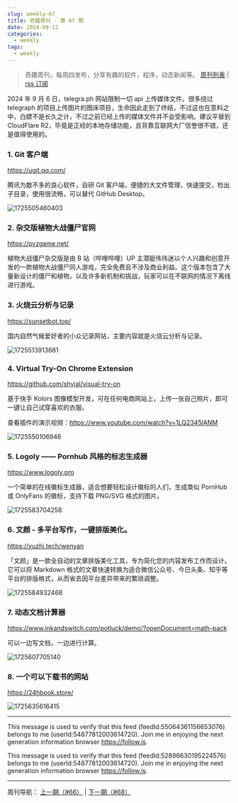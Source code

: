 ```yaml
---
slug: weekly-67
title: 奇趣周刊 - 第 67 期
date: 2024-09-12
categories:
  - weekly
tags:
  - weekly
---
```


> 奇趣周刊，每周四发布，分享有趣的软件，程序，动态新闻等。 [周刊列表](/categories/weekly/) | [rss 订阅](/categories/weekly/index.xml)

2024 年 9 月 6 日，telegra.ph 网站限制一切 api 上传媒体文件。很多绕过 telegraph 的项目上传图片的图床项目，生命因此走到了终结，不过这也在意料之中，白嫖不是长久之计，不过之前已经上传的媒体文件并不会受影响。建议平替到 CloudFlare R2，毕竟是正经的本地存储功能，且背靠互联网大厂信誉很不错，还是值得使用的。

### 1. Git 客户端

https://ugit.qq.com/

腾讯为数不多的良心软件，自研 Git 客户端，便捷的大文件管理，快速提交，检出子目录，使用很流畅，可以替代 GitHub Desktop。

![1725505460403](https://imgurl.zishu.me/2024/09/1725505460403.webp)

### 2. 杂交版植物大战僵尸官网

https://pvzgame.net/

植物大战僵尸杂交版是由 B 站（哔哩哔哩）UP 主潜艇伟伟迷以个人兴趣和创意开发的一款植物大战僵尸同人游戏，完全免费且不涉及商业利益​ ​。这个版本包含了大量新设计的僵尸和植物，以及许多新机制和挑战，玩家可以在不联网的情况下离线进行游戏​。

### 3. 火烧云分析与记录

https://sunsetbot.top/

国内自然气候爱好者的小众记录网站，主要内容就是火烧云分析与记录。

![1725513913681](https://imgurl.zishu.me/2024/09/1725513913681.webp)

### 4. Virtual Try-On Chrome Extension

https://github.com/shyjal/visual-try-on

基于快手 Kolors 图像模型开发，可在任何电商网站上，上传一张自己照片，即可一键让自己试穿喜欢的衣服。

查看插件的演示视频：https://www.youtube.com/watch?v=1LQ2345lANM

![1725550106946](https://imgurl.zishu.me/2024/08/1725550106946.webp)

### 5. Logoly —— Pornhub 风格的标志生成器

https://www.logoly.pro

一个简单的在线徽标生成器，适合想要轻松设计徽标的人们，生成类似 PornHub 或 OnlyFans 的徽标，支持下载 PNG/SVG 格式的图片。

![1725583704258](https://imgurl.zishu.me/2024/09/1725583704258.webp)

### 6. 文颜 - 多平台写作，一键排版美化。

https://yuzhi.tech/wenyan

「文颜」是一款全自动的文章排版美化工具，专为简化您的内容发布工作而设计。它可以将 Markdown 格式的文章快速转换为适合微信公众号、今日头条、知乎等平台的排版格式，从而省去因平台差异带来的繁琐调整。

![1725584932468](https://imgurl.zishu.me/2024/09/1725584932468.webp)

### 7. 动态文档计算器

https://www.inkandswitch.com/potluck/demo/?openDocument=math-pack

可以一边写文档，一边进行计算。

![1725607705140](https://imgurl.zishu.me/2024/09/1725607705140.webp)

### 8. 一个可以下载书的网站

https://24hbook.store/

![1725635616415](https://imgurl.zishu.me/2024/09/1725635616415.webp)


---

This message is used to verify that this feed (feedId:55064361156653076) belongs to me (userId:54877812003614720). Join me in enjoying the next generation information browser https://follow.is.

This message is used to verify that this feed (feedId:52896630195224576) belongs to me (userId:54877812003614720). Join me in enjoying the next generation information browser https://follow.is.


---

周刊导航：
[上一期（#66）](/blog/weekly-66.html) | [下一期（#68）](/blog/weekly-68.html)

